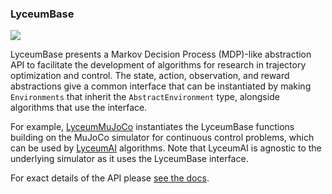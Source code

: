 ### LyceumBase

[![](https://github.com/Lyceum/LyceumBase.jl/workflows/CI/badge.svg)](https://github.com/Lyceum/LyceumBase.jl/actions)

LyceumBase presents a Markov Decision Process (MDP)-like abstraction API to facilitate the development of algorithms for research in trajectory optimization and control. The state, action, observation, and reward abstractions give a common interface that can be instantiated by making `Environments` that inherit the `AbstractEnvironment` type, alongside algorithms that use the interface.

For example, [LyceumMuJoCo](https://github.com/Lyceum/LyceumMuJoCo.jl) instantiates the LyceumBase functions building on the MuJoCo simulator for continuous control problems, which can be used by [LyceumAI](https://github.com/Lyceum/LyceumAI.jl) algorithms. Note that LyceumAI is agnostic to the underlying simulator as it uses the LyceumBase interface.

For exact details of the API please [see the docs](https://docs.lyceum.ml/dev/lyceumbase/abstractenvironment/).
